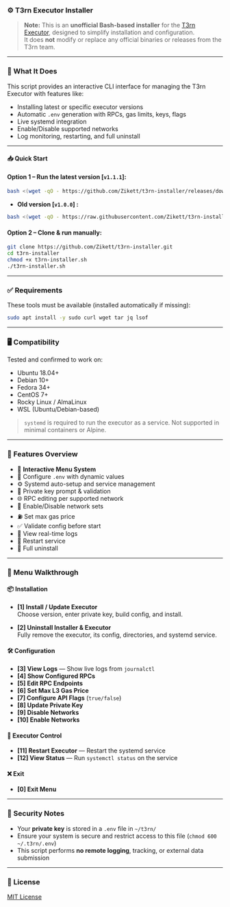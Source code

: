 ### ⚙️ T3rn Executor Installer

> **Note:** This is an **unofficial Bash-based installer** for the [T3rn Executor](https://github.com/t3rn/executor-release), designed to simplify installation and configuration.  
> It does **not** modify or replace any official binaries or releases from the T3rn team.

---

### 🚀 What It Does

This script provides an interactive CLI interface for managing the T3rn Executor with features like:

- Installing latest or specific executor versions
- Automatic `.env` generation with RPCs, gas limits, keys, flags
- Live systemd integration
- Enable/Disable supported networks
- Log monitoring, restarting, and full uninstall

---

#### 📥 Quick Start

#### Option 1 – Run the latest version [`v1.1.1`]:
```bash
bash <(wget -qO - https://github.com/Zikett/t3rn-installer/releases/download/v1.1.1/t3rn-installer.sh)
```
- **Old version  [`v1.0.0`] :**
```bash
bash <(wget -qO - https://raw.githubusercontent.com/Zikett/t3rn-installer/v1.0.0/t3rn-installer.sh)
```
#### Option 2 – Clone & run manually:
```bash
git clone https://github.com/Zikett/t3rn-installer.git
cd t3rn-installer
chmod +x t3rn-installer.sh
./t3rn-installer.sh
```

---

### ✅ Requirements

These tools must be available (installed automatically if missing):

```bash
sudo apt install -y sudo curl wget tar jq lsof
```

---

### 🖥️ Compatibility

Tested and confirmed to work on:

- Ubuntu 18.04+
- Debian 10+
- Fedora 34+
- CentOS 7+
- Rocky Linux / AlmaLinux
- WSL (Ubuntu/Debian-based)

> `systemd` is required to run the executor as a service. Not supported in minimal containers or Alpine.

---

### 🔧 Features Overview

- 🧠 **Interactive Menu System**
- 🔧 Configure `.env` with dynamic values
- ⚙️ Systemd auto-setup and service management
- 🔐 Private key prompt & validation
- 🌐 RPC editing per supported network
- 🔁 Enable/Disable network sets
- ⛽ Set max gas price
- ✅ Validate config before start
- 📜 View real-time logs
- 🔄 Restart service
- 🧹 Full uninstall

---

### 🧩 Menu Walkthrough

#### 📦 Installation
- **[1] Install / Update Executor**  
  Choose version, enter private key, build config, and install.

- **[2] Uninstall Installer & Executor**  
  Fully remove the executor, its config, directories, and systemd service.

#### 🛠️ Configuration
- **[3] View Logs** — Show live logs from `journalctl`  
- **[4] Show Configured RPCs**  
- **[5] Edit RPC Endpoints**  
- **[6] Set Max L3 Gas Price**  
- **[7] Configure API Flags** (`true/false`)  
- **[8] Update Private Key**  
- **[9] Disable Networks**  
- **[10] Enable Networks**

#### 🔁 Executor Control
- **[11] Restart Executor** — Restart the systemd service  
- **[12] View Status** — Run `systemctl status` on the service  

#### ❌ Exit
- **[0] Exit Menu**

---

### 🔐 Security Notes

- Your **private key** is stored in a `.env` file in `~/t3rn/`  
- Ensure your system is secure and restrict access to this file (`chmod 600 ~/.t3rn/.env`)
- This script performs **no remote logging**, tracking, or external data submission

---

### 📄 License

[MIT License](./LICENSE)
